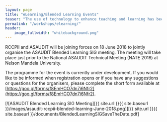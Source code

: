 ```yaml
---
layout: page
title: "eLearning/Blended Learning Events"
teaser: "The use of technology to enhance teaching and learning has become critical in today's academic environment."
permalink: "/workshops/elearning/"
header:
    image_fullwidth: "whitebackground.png"
---
```


RCCPII and ASAUDIT will be joining forces on 18 June 2018 to jointly organise the ASAUDIT Blended Learning SIG meeting. The meeting will take place just prior to the National ASAUDIT Technical Meeting (NATE 2018) at Nelson Mandela University.

The programme for the event is currently under development. If you would like to be informed when registration opens or if you have any suggestions or questions for the organisers, please complete the short form available at [https://goo.gl/forms/f8EmHCO7dn7i6Nfr2](https://goo.gl/forms/f8EmHCO7dn7i6Nfr2).

[![ASAUDIT Blended Learning SIG Meeting][{{ site.url }}{{ site.baseurl }}/images/asaudit-rccpii-blended-learning-June-2018.png]][{{ site.url }}{{ site.baseurl }}/documents/BlendedLearningSIGSaveTheDate.pdf]

